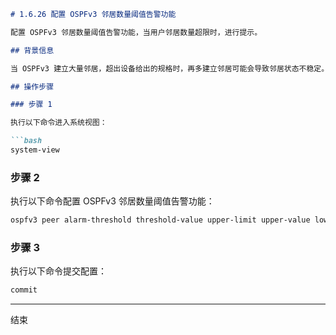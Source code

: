 ```markdown
# 1.6.26 配置 OSPFv3 邻居数量阈值告警功能

配置 OSPFv3 邻居数量阈值告警功能，当用户邻居数量超限时，进行提示。

## 背景信息

当 OSPFv3 建立大量邻居，超出设备给出的规格时，再多建立邻居可能会导致邻居状态不稳定。通过使能 OSPFv3 邻居数量阈值告警功能，可以提示用户邻居数量已超限。

## 操作步骤

### 步骤 1

执行以下命令进入系统视图：

```bash
system-view
```

### 步骤 2

执行以下命令配置 OSPFv3 邻居数量阈值告警功能：

```bash
ospfv3 peer alarm-threshold threshold-value upper-limit upper-value lower-limit lower-value
```

### 步骤 3

执行以下命令提交配置：

```bash
commit
```

----
结束
```